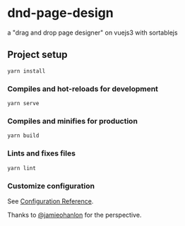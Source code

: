# dnd-page-design

a "drag and drop page designer" on vuejs3 with sortablejs

## Project setup
```
yarn install
```

### Compiles and hot-reloads for development
```
yarn serve
```

### Compiles and minifies for production
```
yarn build
```

### Lints and fixes files
```
yarn lint
```

### Customize configuration
See [Configuration Reference](https://cli.vuejs.org/config/).


Thanks to [@jamieohanlon](https://github.com/jamieohanlon/Bootstrap-Form-Builder) for the perspective.